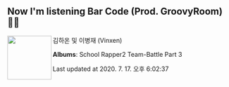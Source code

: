 ## Now I'm listening Bar Code (Prod. GroovyRoom) 🎵🎵

[<img align="left" width="100" src="https://lh3.googleusercontent.com/srgThyW3aHdwanmPofDtGToIrNMZVr3kpTwTH64iV6_a2P9U83Vh9nMub5UCMUJ5JIxBtEviMnROqVhXOA">](https://music.youtube.com/channel/UCa6xaGioOMH9tlLNlPI7OMQ)

김하온 및 이병재 (Vinxen)

**Albums**: School Rapper2 Team-Battle Part 3

Last updated at 2020. 7. 17. 오후 6:02:37
